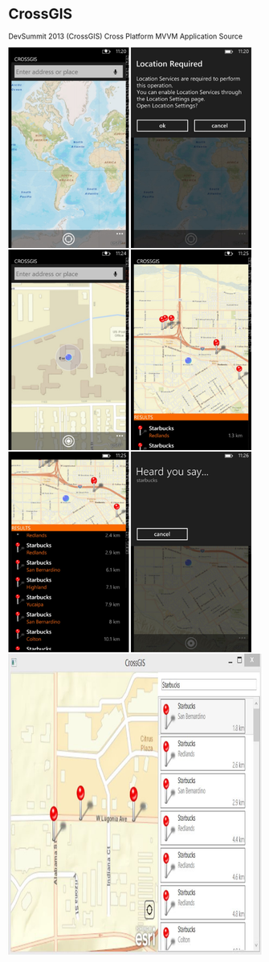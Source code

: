 CrossGIS
========

DevSummit 2013 (CrossGIS) Cross Platform MVVM Application Source

<img src="Screenshots/Screen1.jpg" height="400" width="240"/>
<img src="Screenshots/Screen2.jpg" height="400" width="240"/>
<img src="Screenshots/Screen3.jpg" height="400" width="240"/>
<img src="Screenshots/Screen4.jpg" height="400" width="240"/>
<img src="Screenshots/Screen5.jpg" height="400" width="240"/>
<img src="Screenshots/Screen6.jpg" height="400" width="240"/>
<img src="Screenshots/Screen7.jpg" height="600" width="720"/>